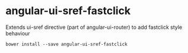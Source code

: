 # angular-ui-sref-fastclick

Extends ui-sref directive (part of angular-ui-router) to add fastclick style behaviour

`bower install --save angular-ui-sref-fastclick`

